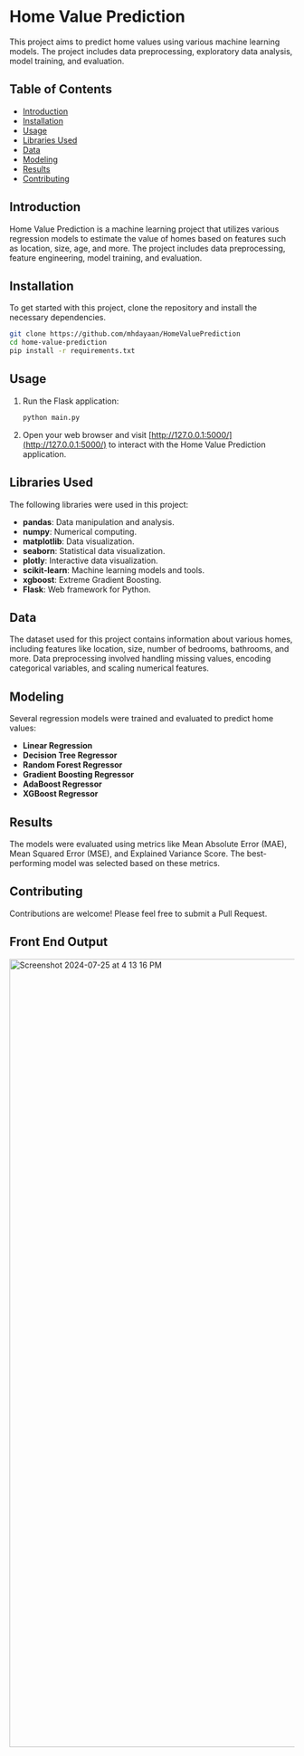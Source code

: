 # Home Value Prediction

This project aims to predict home values using various machine learning models. The project includes data preprocessing, exploratory data analysis, model training, and evaluation.

## Table of Contents

- [Introduction](#introduction)
- [Installation](#installation)
- [Usage](#usage)
- [Libraries Used](#libraries-used)
- [Data](#data)
- [Modeling](#modeling)
- [Results](#results)
- [Contributing](#contributing)

## Introduction

Home Value Prediction is a machine learning project that utilizes various regression models to estimate the value of homes based on features such as location, size, age, and more. The project includes data preprocessing, feature engineering, model training, and evaluation.

## Installation

To get started with this project, clone the repository and install the necessary dependencies.

```bash
git clone https://github.com/mhdayaan/HomeValuePrediction
cd home-value-prediction
pip install -r requirements.txt
```

## Usage

1. Run the Flask application:
   ```bash
   python main.py
   ```
2. Open your web browser and visit [http://127.0.0.1:5000/](http://127.0.0.1:5000/) to interact with the Home Value Prediction application.

## Libraries Used

The following libraries were used in this project:

- **pandas**: Data manipulation and analysis.
- **numpy**: Numerical computing.
- **matplotlib**: Data visualization.
- **seaborn**: Statistical data visualization.
- **plotly**: Interactive data visualization.
- **scikit-learn**: Machine learning models and tools.
- **xgboost**: Extreme Gradient Boosting.
- **Flask**: Web framework for Python.

## Data

The dataset used for this project contains information about various homes, including features like location, size, number of bedrooms, bathrooms, and more. Data preprocessing involved handling missing values, encoding categorical variables, and scaling numerical features.

## Modeling

Several regression models were trained and evaluated to predict home values:

- **Linear Regression**
- **Decision Tree Regressor**
- **Random Forest Regressor**
- **Gradient Boosting Regressor**
- **AdaBoost Regressor**
- **XGBoost Regressor**

## Results

The models were evaluated using metrics like Mean Absolute Error (MAE), Mean Squared Error (MSE), and Explained Variance Score. The best-performing model was selected based on these metrics.

## Contributing

Contributions are welcome! Please feel free to submit a Pull Request.

## Front End Output
<img width="1393" alt="Screenshot 2024-07-25 at 4 13 16 PM" src="https://github.com/user-attachments/assets/f2bbee37-9b37-4937-9dcc-0537c77b66a2">
